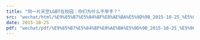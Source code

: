 ```yaml
---
title: "同一片天空LGBT在校园：你们为什么不举手？"
src: "wechat/html/%E9%85%B7%E5%84%BF%E8%AE%BA%E5%9D%9B_2015-10-25_%E5%90%8C%E4%B8%80%E7%89%87%E5%A4%A9%E7%A9%BALGBT%E5%9C%A8%E6%A0%A1%E5%9B%AD%EF%BC%9A%E4%BD%A0%E4%BB%AC%E4%B8%BA%E4%BB%80%E4%B9%88%E4%B8%8D%E4%B8%BE%E6%89%8B%EF%BC%9F.html"
date: 2015-10-25
pdf: "wechat/pdf/%E9%85%B7%E5%84%BF%E8%AE%BA%E5%9D%9B_2015-10-25_%E5%90%8C%E4%B8%80%E7%89%87%E5%A4%A9%E7%A9%BALGBT%E5%9C%A8%E6%A0%A1%E5%9B%AD%EF%BC%9A%E4%BD%A0%E4%BB%AC%E4%B8%BA%E4%BB%80%E4%B9%88%E4%B8%8D%E4%B8%BE%E6%89%8B%EF%BC%9F.pdf"
---
```


